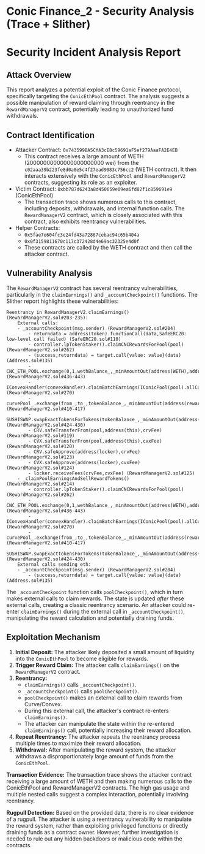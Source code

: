 # Conic Finance_2 - Security Analysis (Trace + Slither)

# Security Incident Analysis Report

## Attack Overview
This report analyzes a potential exploit of the Conic Finance protocol, specifically targeting the `ConicEthPool` contract. The analysis suggests a possible manipulation of reward claiming through reentrancy in the `RewardManagerV2` contract, potentially leading to unauthorized fund withdrawals.

## Contract Identification
- Attacker Contract: `0x743599BA5CfA3cE8c59691aF5ef279AaaFA2E4EB`
    - This contract receives a large amount of WETH (20000000000000000000000 wei) from the `c02aaa39b223fe8d0a0e5c4f27ead9083c756cc2` (WETH contract). It then interacts extensively with the `ConicEthPool` and `RewardManagerV2` contracts, suggesting its role as an exploiter.
- Victim Contract: `0xbb787d6243a8d450659e09ea6fd82f1c859691e9` (ConicEthPool)
    - The transaction trace shows numerous calls to this contract, including deposits, withdrawals, and internal function calls. The `RewardManagerV2` contract, which is closely associated with this contract, also exhibits reentrancy vulnerabilities.
- Helper Contracts:
    - `0x5fae7e604fc3e24fd43a72867cebac94c65b404a`
    - `0x0f3159811670c117c372428d4e69ac32325e4d0f`
    - These contracts are called by the WETH contract and then call the attacker contract.

## Vulnerability Analysis
The `RewardManagerV2` contract has several reentrancy vulnerabilities, particularly in the `claimEarnings()` and `_accountCheckpoint()` functions. The Slither report highlights these vulnerabilities:

```solidity
Reentrancy in RewardManagerV2.claimEarnings() (RewardManagerV2.sol#203-235):
	External calls:
	- _accountCheckpoint(msg.sender) (RewardManagerV2.sol#204)
		- returndata = address(token).functionCall(data,SafeERC20: low-level call failed) (SafeERC20.sol#110)
		- controller.lpTokenStaker().claimCNCRewardsForPool(pool) (RewardManagerV2.sol#262)
		- (success,returndata) = target.call{value: value}(data) (Address.sol#135)
		- CNC_ETH_POOL.exchange(0,1,wethBalance_,_minAmountOut(address(WETH),address(CNC),wethBalance_),false,pool) (RewardManagerV2.sol#436-443)
		- IConvexHandler(convexHandler).claimBatchEarnings(IConicPool(pool).allCurvePools(),pool) (RewardManagerV2.sol#270)
		- curvePool_.exchange(from_,to_,tokenBalance_,_minAmountOut(address(rewardToken_),address(WETH),tokenBalance_),false,address(this)) (RewardManagerV2.sol#410-417)
		- SUSHISWAP.swapExactTokensForTokens(tokenBalance_,_minAmountOut(address(rewardToken_),address(WETH),tokenBalance_),path_,address(this),block.timestamp) (RewardManagerV2.sol#424-430)
		- CRV.safeTransferFrom(pool,address(this),crvFee) (RewardManagerV2.sol#119)
		- CVX.safeTransferFrom(pool,address(this),cvxFee) (RewardManagerV2.sol#120)
		- CRV.safeApprove(address(locker),crvFee) (RewardManagerV2.sol#123)
		- CVX.safeApprove(address(locker),cvxFee) (RewardManagerV2.sol#124)
		- locker.receiveFees(crvFee,cvxFee) (RewardManagerV2.sol#125)
	- _claimPoolEarningsAndSellRewardTokens() (RewardManagerV2.sol#214)
		- controller.lpTokenStaker().claimCNCRewardsForPool(pool) (RewardManagerV2.sol#262)
		- CNC_ETH_POOL.exchange(0,1,wethBalance_,_minAmountOut(address(WETH),address(CNC),wethBalance_),false,pool) (RewardManagerV2.sol#436-443)
		- IConvexHandler(convexHandler).claimBatchEarnings(IConicPool(pool).allCurvePools(),pool) (RewardManagerV2.sol#270)
		- curvePool_.exchange(from_,to_,tokenBalance_,_minAmountOut(address(rewardToken_),address(WETH),tokenBalance_),false,address(this)) (RewardManagerV2.sol#410-417)
		- SUSHISWAP.swapExactTokensForTokens(tokenBalance_,_minAmountOut(address(rewardToken_),address(WETH),tokenBalance_),path_,address(this),block.timestamp) (RewardManagerV2.sol#424-430)
	External calls sending eth:
	- _accountCheckpoint(msg.sender) (RewardManagerV2.sol#204)
		- (success,returndata) = target.call{value: value}(data) (Address.sol#135)
```

The `_accountCheckpoint` function calls `poolCheckpoint()`, which in turn makes external calls to claim rewards. The state is updated *after* these external calls, creating a classic reentrancy scenario. An attacker could re-enter `claimEarnings()` during the external call in `_accountCheckpoint()`, manipulating the reward calculation and potentially draining funds.

## Exploitation Mechanism
1. **Initial Deposit:** The attacker likely deposited a small amount of liquidity into the `ConicEthPool` to become eligible for rewards.
2. **Trigger Reward Claim:** The attacker calls `claimEarnings()` on the `RewardManagerV2` contract.
3. **Reentrancy:**
    - `claimEarnings()` calls `_accountCheckpoint()`.
    - `_accountCheckpoint()` calls `poolCheckpoint()`.
    - `poolCheckpoint()` makes an external call to claim rewards from Curve/Convex.
    - During this external call, the attacker's contract re-enters `claimEarnings()`.
    - The attacker can manipulate the state within the re-entered `claimEarnings()` call, potentially increasing their reward allocation.
4. **Repeat Reentrancy:** The attacker repeats the reentrancy process multiple times to maximize their reward allocation.
5. **Withdrawal:** After manipulating the reward system, the attacker withdraws a disproportionately large amount of funds from the `ConicEthPool`.

**Transaction Evidence:**
The transaction trace shows the attacker contract receiving a large amount of WETH and then making numerous calls to the ConicEthPool and RewardManagerV2 contracts. The high gas usage and multiple nested calls suggest a complex interaction, potentially involving reentrancy.

**Rugpull Detection:**
Based on the provided data, there is no clear evidence of a rugpull. The attacker is using a reentrancy vulnerability to manipulate the reward system, rather than exploiting privileged functions or directly draining funds as a contract owner. However, further investigation is needed to rule out any hidden backdoors or malicious code within the contracts.
